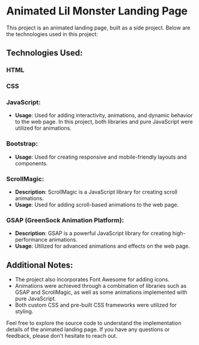 # Animated Lil Monster Landing Page

This project is an animated landing page, built as a side project. Below are the technologies used in this project:

## Technologies Used:

### HTML

### CSS

### JavaScript:
- **Usage**: Used for adding interactivity, animations, and dynamic behavior to the web page. In this project, both libraries and pure JavaScript were utilized for animations.

### Bootstrap:
- **Usage**: Used for creating responsive and mobile-friendly layouts and components.

### ScrollMagic:
- **Description**: ScrollMagic is a JavaScript library for creating scroll animations.
- **Usage**: Used for adding scroll-based animations to the web page.

### GSAP (GreenSock Animation Platform):
- **Description**: GSAP is a powerful JavaScript library for creating high-performance animations.
- **Usage**: Utilized for advanced animations and effects on the web page.

## Additional Notes:
- The project also incorporates Font Awesome for adding icons.
- Animations were achieved through a combination of libraries such as GSAP and ScrollMagic, as well as some animations implemented with pure JavaScript.
- Both custom CSS and pre-built CSS frameworks were utilized for styling.

Feel free to explore the source code to understand the implementation details of the animated landing page. If you have any questions or feedback, please don't hesitate to reach out.
